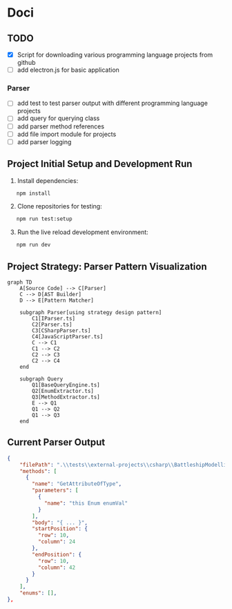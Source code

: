 # Doci

## TODO

- [x] Script for downloading various programming language projects from github
- [ ] add electron.js for basic application

### Parser

- [ ] add test to test parser output with different programming language projects
- [ ] add query for querying class
- [ ] add parser method references
- [ ] add file import module for projects
- [ ] add parser logging

## Project Initial Setup and Development Run

1. Install dependencies:

```bash
   npm install
```

2. Clone repositories for testing:

```bash
   npm run test:setup
```

3. Run the live reload development environment:

```bash
   npm run dev
```

## Project Strategy: Parser Pattern Visualization

```mermaid
graph TD
    A[Source Code] --> C[Parser]
    C --> D[AST Builder]
    D --> E[Pattern Matcher]

    subgraph Parser[using strategy design pattern]
        C1[IParser.ts]
        C2[Parser.ts]
        C3[CSharpParser.ts]
        C4[JavaScriptParser.ts]
        C --> C1
        C1 --> C2
        C2 --> C3
        C2 --> C4
    end

    subgraph Query
        Q1[BaseQueryEngine.ts]
        Q2[EnumExtractor.ts]
        Q3[MethodExtractor.ts]
        E --> Q1
        Q1 --> Q2
        Q1 --> Q3
    end
```

## Current Parser Output

```json
{
    "filePath": ".\\tests\\external-projects\\csharp\\BattleshipModellingPractice\\BattleshipModellingPractice\\Extensions\\EnumExtensions.cs",
    "methods": [
      {
        "name": "GetAttributeOfType",
        "parameters": [
          {
            "name": "this Enum enumVal"
          }
        ],
        "body": "{ ... }",
        "startPosition": {
          "row": 10,
          "column": 24
        },
        "endPosition": {
          "row": 10,
          "column": 42
        }
      }
    ],
    "enums": [],
},
```
